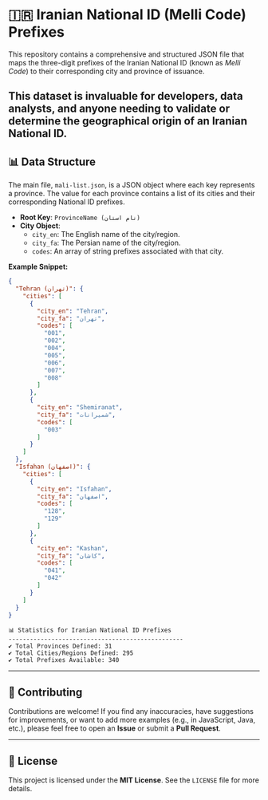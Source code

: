 # 🇮🇷 Iranian National ID (Melli Code) Prefixes

This repository contains a comprehensive and structured JSON file that maps the three-digit prefixes of the Iranian National ID (known as *Melli Code*) to their corresponding city and province of issuance.

This dataset is invaluable for developers, data analysts, and anyone needing to validate or determine the geographical origin of an Iranian National ID.
---

## 📊 Data Structure

The main file, `mali-list.json`, is a JSON object where each key represents a province. The value for each province contains a list of its cities and their corresponding National ID prefixes.

- **Root Key**: `ProvinceName (نام استان)`
- **City Object**:
  - `city_en`: The English name of the city/region.
  - `city_fa`: The Persian name of the city/region.
  - `codes`: An array of string prefixes associated with that city.

**Example Snippet:**

```json
{
  "Tehran (تهران)": {
    "cities": [
      {
        "city_en": "Tehran",
        "city_fa": "تهران",
        "codes": [
          "001",
          "002",
          "004",
          "005",
          "006",
          "007",
          "008"
        ]
      },
      {
        "city_en": "Shemiranat",
        "city_fa": "شمیرانات",
        "codes": [
          "003"
        ]
      }
    ]
  },
  "Isfahan (اصفهان)": {
    "cities": [
      {
        "city_en": "Isfahan",
        "city_fa": "اصفهان",
        "codes": [
          "128",
          "129"
        ]
      },
      {
        "city_en": "Kashan",
        "city_fa": "کاشان",
        "codes": [
          "041",
          "042"
        ]
      }
    ]
  }
}
```


```
📊 Statistics for Iranian National ID Prefixes
-------------------------------------------------
✔️ Total Provinces Defined: 31
✔️ Total Cities/Regions Defined: 295
✔️ Total Prefixes Available: 340
```

---

## 🤝 Contributing

Contributions are welcome! If you find any inaccuracies, have suggestions for improvements, or want to add more examples (e.g., in JavaScript, Java, etc.), please feel free to open an **Issue** or submit a **Pull Request**.

---

## 📄 License

This project is licensed under the **MIT License**. See the `LICENSE` file for more details.
